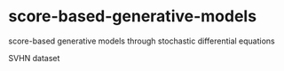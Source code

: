 # score-based-generative-models
score-based generative models through stochastic differential equations

SVHN dataset
